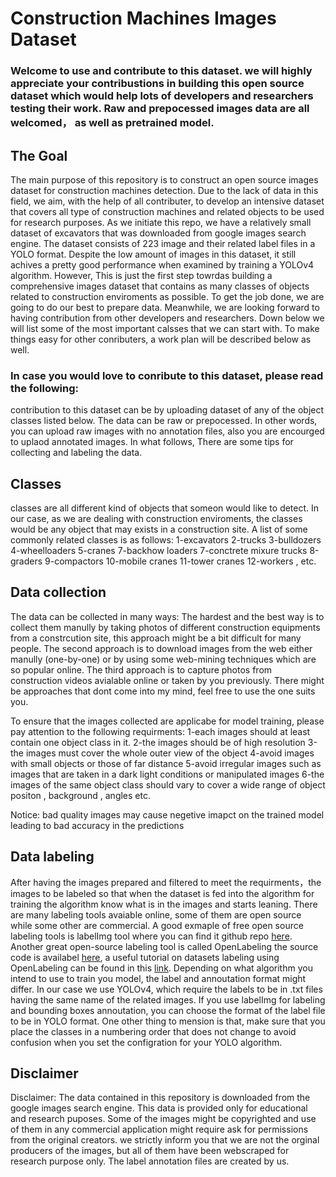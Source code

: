 # Construction Machines Images Dataset

### Welcome to use and contribute to this dataset. we will highly appreciate your contribustions in building this open source dataset which would help lots of developers and researchers testing their work. Raw and prepocessed images data are all welcomed， as well as pretrained model. 
## The Goal
The main purpose of this repository is to construct an open source images dataset for construction machines detection. Due to the lack of data in this field, we aim, with the help of all contributer, to develop an intensive dataset that covers all type of construction machines and related objects to be used for research purposes.  As we initiate this repo, we have a relatively small dataset of excavators that was downloaded from google images search engine. The dataset consists of 223 image and their related label files in a YOLO format. Despite the low amount of images in this dataset, it still achives a pretty good performance when examined by training a YOLOv4 algorithm. However, This is just the first step towrdas building a comprehensive images dataset that contains as many classes of objects related to construction enviroments as possible. To get the job done, we are going to do our best to prepare data. Meanwhile, we are looking forward to having contribution from other developers and researchers.
Down below we will list some of the most important calsses that we can start with. To make things easy for other conributers, a work plan will be described below as well. 

### In case you would love to conribute to this dataset, please read the following: 
contribution to this dataset can be by uploading dataset of any of the object classes listed below. The data can be raw or prepocessed. In other words, you can upload raw images with no annotation files, also you are encourged to uplaod annotated images. In what follows, There are some tips for collecting and labeling the data.  
## Classes 
classes are all different kind of objects that someon would like to detect. In our case, as we are dealing with construction enviroments, the classes would be any object that may exists in a construction site. A list of some commonly related classes is as follows: 
1-excavators
2-trucks
3-bulldozers 
4-wheelloaders
5-cranes
7-backhow loaders
7-conctrete mixure trucks
8-graders
9-compactors
10-mobile cranes
11-tower cranes
12-workers , etc.

## Data collection 
The data can be collected in many ways: The hardest and the best way is to collect them manully by taking photos of different construction equipments from a constrcution site, this approach might be a bit difficult for many people. The second approach is to download images from the web either manully (one-by-one) or by using some web-mining techniques which are so popular online. The third approach is to capture photos from construction videos avialable online or taken by you previously. There might be approaches that dont come into my mind, feel free to use the one suits you. 

To ensure that the images collected are applicabe for model training, please pay attention to the following requirments: 
1-each images should at least contain one object class in it. 
2-the images should be of high resolution
3-the images must cover the whole outer view of the object
4-avoid images with small objects or those of far distance
5-avoid irregular images such as images that are taken in a dark light conditions or manipulated images
6-the images of the same object class should vary to cover a wide range of object positon , background , angles etc. 

Notice: bad quality images may cause negetive imapct on the trained model leading to bad accuracy in the predictions

## Data labeling 
After having the images prepared and filtered to meet the requirments，the images to be labeled so that when the dataset is fed into the algorithm for training the algorithm know what is in the images and starts leaning. There are many labeling tools avaiable online, some of them are open source while some other are commercial. A good exmaple of free open source labeling tools is labelImg tool where you can find it github repo [here](https://github.com/tzutalin/labelImg). Another great open-source labeling tool is called OpenLabeling the source code is availabel [here](https://github.com/techzizou/OpenLabeling), a useful tutorial on datasets labeling using OpenLabeling can be found in this [link](https://medium.com/analytics-vidhya/image-dataset-labeling-annotation-bec3390eda2d). Depending on what algorithm you intend to use to train you model, the label and annoutation format might differ. In our case we use YOLOv4, which require the labels to be in .txt files having the same name of the related images. If you use labelImg for labeling and bounding boxes annoutation, you can choose the format of the label file to be in YOLO format. One other thing to mension is that, make sure that you place the classes in a numbering order that does not change to avoid confusion when you set the configration for your YOLO algorithm. 

## Disclaimer 
Disclaimer: 
The data contained in this repository is downloaded from the google images search engine. This data is provided only for educational and research puposes. Some of the images might be copyrighted and use of them in any commercial application might require ask for permissions from the original creators. we strictly inform you that we are not the orginal producers of the images, but all of them have been webscraped for research purpose only. The label annotation files are created by us. 


